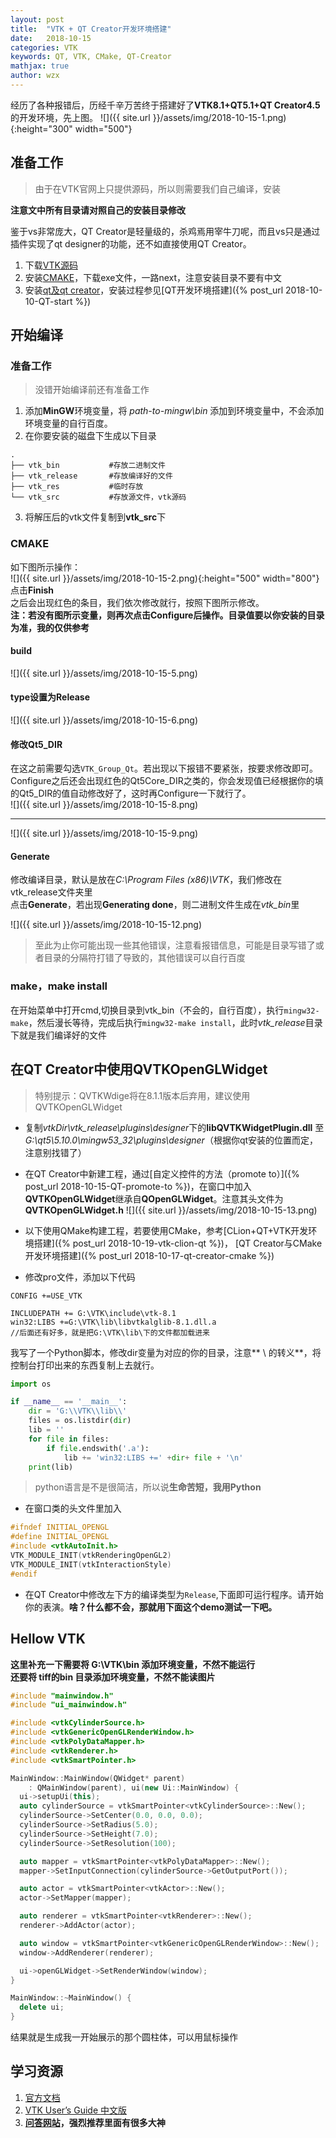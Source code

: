 ```yaml
---
layout: post
title:  "VTK + QT Creator开发环境搭建"
date:   2018-10-15
categories: VTK
keywords: QT, VTK, CMake, QT-Creator
mathjax: true
author: wzx
---
```


经历了各种报错后，历经千辛万苦终于搭建好了**VTK8.1+QT5.1+QT Creator4.5**的开发环境，先上图。
![]({{ site.url }}/assets/img/2018-10-15-1.png){:height="300" width="500"}





## 准备工作
> 由于在VTK官网上只提供源码，所以则需要我们自己编译，安装  

**注意文中所有目录请对照自己的安装目录修改**

鉴于vs非常庞大，QT Creator是轻量级的，杀鸡焉用宰牛刀呢，而且vs只是通过插件实现了qt designer的功能，还不如直接使用QT Creator。
1. 下载[VTK源码](https://www.vtk.org/download/)
2. 安装[CMAKE](https://cmake.org/download/)，下载exe文件，一路next，注意安装目录不要有中文
3. 安装[qt及qt creator](http://download.qt.io/official_releases/qt/)，安装过程参见[QT开发环境搭建]({% post_url 2018-10-10-QT-start %})

## 开始编译

### 准备工作
> 没错开始编译前还有准备工作

1. 添加**MinGW**环境变量，将 *path-to-mingw\bin*
 添加到环境变量中，不会添加环境变量的自行百度。
2. 在你要安装的磁盘下生成以下目录
```
.
├── vtk_bin           #存放二进制文件
├── vtk_release       #存放编译好的文件
├── vtk_res           #临时存放
└── vtk_src           #存放源文件，vtk源码
```
3. 将解压后的vtk文件复制到**vtk_src**下

### CMAKE
如下图所示操作：  
![]({{ site.url }}/assets/img/2018-10-15-2.png){:height="500" width="800"}
点击**Finish**  
之后会出现红色的条目，我们依次修改就行，按照下图所示修改。  
**注：若没有图所示变量，则再次点击Configure后操作。目录值要以你安装的目录为准，我的仅供参考**

#### build
![]({{ site.url }}/assets/img/2018-10-15-5.png)

#### type设置为Release
![]({{ site.url }}/assets/img/2018-10-15-6.png)

#### 修改Qt5_DIR
在这之前需要勾选`VTK_Group_Qt`。若出现以下报错不要紧张，按要求修改即可。Configure之后还会出现红色的Qt5Core_DIR之类的，你会发现值已经根据你的填的Qt5_DIR的值自动修改好了，这时再Configure一下就行了。  
![]({{ site.url }}/assets/img/2018-10-15-8.png)

-------

![]({{ site.url }}/assets/img/2018-10-15-9.png)
#### Generate
修改编译目录，默认是放在*C:\Program Files (x86)\VTK*，我们修改在vtk_release文件夹里  
点击**Generate**，若出现**Generating done**，则二进制文件生成在*vtk_bin*里  

![]({{ site.url }}/assets/img/2018-10-15-12.png)  
> 至此为止你可能出现一些其他错误，注意看报错信息，可能是目录写错了或者目录的分隔符打错了导致的，其他错误可以自行百度

### make，make install
在开始菜单中打开cmd,切换目录到vtk_bin（不会的，自行百度），执行`mingw32-make`，然后漫长等待，完成后执行`mingw32-make install`，此时*vtk_release*目录下就是我们编译好的文件

## 在QT Creator中使用QVTKOpenGLWidget
> 特别提示：QVTKWdige将在8.1.1版本后弃用，建议使用QVTKOpenGLWidget

* 复制*vtkDir\vtk_release\plugins\designer*下的**libQVTKWidgetPlugin.dll**
至*G:\qt5\5.10.0\mingw53_32\plugins\designer*（根据你qt安装的位置而定，注意别找错了）

* 在QT Creator中新建工程，通过[自定义控件的方法（promote to）]({% post_url 2018-10-15-QT-promote-to %})，在窗口中加入**QVTKOpenGLWidget**继承自**QOpenGLWidget**。注意其头文件为**QVTKOpenGLWidget.h**
![]({{ site.url }}/assets/img/2018-10-15-13.png)

* 以下使用QMake构建工程，若要使用CMake，参考[CLion+QT+VTK开发环境搭建]({% post_url 2018-10-19-vtk-clion-qt %})， [QT Creator与CMake开发环境搭建]({% post_url 2018-10-17-qt-creator-cmake %})

* 修改pro文件，添加以下代码

```
CONFIG +=USE_VTK

INCLUDEPATH += G:\VTK\include\vtk-8.1
win32:LIBS +=G:\VTK\lib\libvtkalglib-8.1.dll.a
//后面还有好多，就是把G:\VTK\lib\下的文件都加载进来
```
我写了一个Python脚本，修改dir变量为对应的你的目录，注意** \\ 的转义**，将控制台打印出来的东西复制上去就行。
```python
import os

if __name__ == '__main__':
    dir = 'G:\\VTK\\lib\\'
    files = os.listdir(dir)
    lib = ''
    for file in files:
        if file.endswith('.a'):
            lib += 'win32:LIBS +=' +dir+ file + '\n'
    print(lib)
```
> python语言是不是很简洁，所以说**生命苦短，我用Python**

* 在窗口类的头文件里加入

```c++
#ifndef INITIAL_OPENGL
#define INITIAL_OPENGL
#include <vtkAutoInit.h>
VTK_MODULE_INIT(vtkRenderingOpenGL2)
VTK_MODULE_INIT(vtkInteractionStyle)
#endif
```

* 在QT Creator中修改左下方的编译类型为`Release`,下面即可运行程序。请开始你的表演。**啥？什么都不会，那就用下面这个demo测试一下吧。**

## Hellow VTK
**这里补充一下需要将 G:\VTK\bin 添加环境变量，不然不能运行**  
**还要将 tiff的bin 目录添加环境变量，不然不能读图片**
```c++
#include "mainwindow.h"
#include "ui_mainwindow.h"

#include <vtkCylinderSource.h>
#include <vtkGenericOpenGLRenderWindow.h>
#include <vtkPolyDataMapper.h>
#include <vtkRenderer.h>
#include <vtkSmartPointer.h>

MainWindow::MainWindow(QWidget* parent)
    : QMainWindow(parent), ui(new Ui::MainWindow) {
  ui->setupUi(this);
  auto cylinderSource = vtkSmartPointer<vtkCylinderSource>::New();
  cylinderSource->SetCenter(0.0, 0.0, 0.0);
  cylinderSource->SetRadius(5.0);
  cylinderSource->SetHeight(7.0);
  cylinderSource->SetResolution(100);

  auto mapper = vtkSmartPointer<vtkPolyDataMapper>::New();
  mapper->SetInputConnection(cylinderSource->GetOutputPort());

  auto actor = vtkSmartPointer<vtkActor>::New();
  actor->SetMapper(mapper);

  auto renderer = vtkSmartPointer<vtkRenderer>::New();
  renderer->AddActor(actor);

  auto window = vtkSmartPointer<vtkGenericOpenGLRenderWindow>::New();
  window->AddRenderer(renderer);

  ui->openGLWidget->SetRenderWindow(window);
}

MainWindow::~MainWindow() {
  delete ui;
}
```
结果就是生成我一开始展示的那个圆柱体，可以用鼠标操作

## 学习资源
1. [官方文档](https://www.vtk.org/doc/nightly/html/index.html)
2. [VTK User’s Guide 中文版](https://blog.csdn.net/column/details/vtk-users-guide.html)
3. **[问答网站](http://vtk.1045678.n5.nabble.com/)，强烈推荐里面有很多大神**
